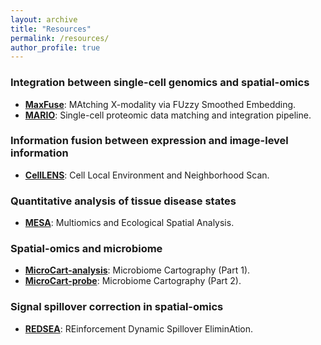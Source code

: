 ```yaml
---
layout: archive
title: "Resources"
permalink: /resources/
author_profile: true
---
```


### Integration between single-cell genomics and spatial-omics
- **[MaxFuse](https://github.com/shuxiaoc/maxfuse)**: MAtching X-modality via FUzzy Smoothed Embedding.
- **[MARIO](https://github.com/shuxiaoc/mario-py)**: Single-cell proteomic data matching and integration pipeline.

### Information fusion between expression and image-level information
- **[CellLENS](https://github.com/sggao/celllens)**: Cell Local Environment and Neighborhood Scan.

### Quantitative analysis of tissue disease states
- **[MESA](https://mesa-py.readthedocs.io/en/latest/)**: Multiomics and Ecological Spatial Analysis.

### Spatial-omics and microbiome
- **[MicroCart-analysis](https://github.com/BokaiZhu/microcart_analysis)**: Microbiome Cartography (Part 1).
- **[MicroCart-probe](https://github.com/BokaiZhu/microbiomeFISH)**: Microbiome Cartography (Part 2).

### Signal spillover correction in spatial-omics
- **[REDSEA](https://github.com/nolanlab/REDSEA)**: REinforcement Dynamic Spillover EliminAtion.
